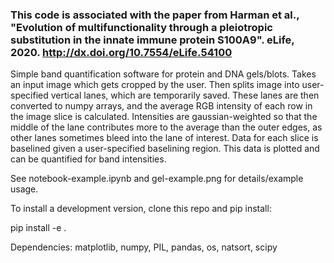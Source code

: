### This code is associated with the paper from Harman et al., "Evolution of multifunctionality through a pleiotropic substitution in the innate immune protein S100A9". eLife, 2020. http://dx.doi.org/10.7554/eLife.54100

Simple band quantification software for protein and DNA gels/blots. Takes an input image which gets cropped by the user. Then splits image into user-specified vertical lanes, which are temporarily saved. These lanes are then converted to numpy arrays, and the average RGB intensity of each row in the image slice is calculated. Intensities are gaussian-weighted so that the middle of the lane contributes more to the average than the outer edges, as other lanes sometimes bleed into the lane of interest. Data for each slice is baselined given a user-specified baselining region. This data is plotted and can be quantified for band intensities.

See notebook-example.ipynb and gel-example.png for details/example usage.

To install a development version, clone this repo and pip install:

pip install -e .

Dependencies: matplotlib, numpy, PIL, pandas, os, natsort, scipy
